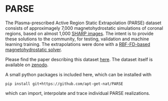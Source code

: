 # PARSE
The Plasma-prescribed Active Region Static Extrapolation (PARSE) dataset consists of approximagely 7,000 magnetohydrostatic simulations of coronal regions, based on almost 1,000 [SHARP images](https://github.com/mbobra/SHARPs). The intent is to provide these solutions to the community, for testing, validation and machine learning training. The extrapolations were done with a [RBF-FD-based magnetohydrostatic solver](https://github.com/apt-get-nat/RBF-MHS).

Please find the paper describing this dataset [here](https://arxiv.org/abs/2308.02138). The dataset itself is available on [zenodo](https://zenodo.org/record/8213061).

A small python packages is included here, which can be installed with
```
pip install git+https://github.com/apt-get-nat/PARSE
```
which can import, interpolate and trace individual PARSE realizations.
